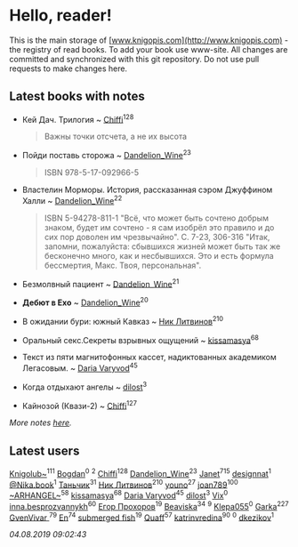 # Hello, reader!
This is the main storage of [www.knigopis.com](http://www.knigopis.com) - the registry of read books.
To add your book use www-site. All changes are committed and synchronized with this git repository.
Do not use pull requests to make changes here.


## Latest books with notes
* Кей Дач. Трилогия ~ [Chiffi](users/105/105831994080785626680-google)<sup>128</sup>
    > Важны точки отсчета,  а не их высота

* Пойди поставь сторожа ~ [Dandelion_Wine](users/586/58602788-vkontakte)<sup>23</sup>
    > ISBN 978-5-17-092966-5

* Властелин Морморы. История, рассказанная сэром Джуффином Халли ~ [Dandelion_Wine](users/586/58602788-vkontakte)<sup>22</sup>
    > ISBN 5-94278-811-1
    > "Всё, что может быть сочтено добрым знаком, будет им сочтено - я сам изобрёл это правило и до сих пор доволен им чрезвычайно".
    > С. 7-23, 306-316
    > "Итак, запомни, пожалуйста: сбывшихся жизней может быть так же бесконечно много, как и несбывшихся. Это и есть формула бессмертия, Макс. Твоя, персональная".

* Безмолвный пациент ~ [Dandelion_Wine](users/586/58602788-vkontakte)<sup>21</sup>

* ****Дебют в Ехо**** ~ [Dandelion_Wine](users/586/58602788-vkontakte)<sup>20</sup>

* В ожидании бури: южный Кавказ ~ [Ник Литвинов](users/241/241974816-vkontakte)<sup>210</sup>

* Оральный секс.Секреты взрывных ощущений ~ [kissamasya](users/684/68439978-vkontakte)<sup>68</sup>

* Текст из пяти магнитофонных кассет, надиктованных академиком Легасовым. ~ [Daria Varyvod](users/829/829893410524253-facebook)<sup>45</sup>

* Когда отдыхают ангелы ~ [dilost](users/102/10206471247373307-facebook)<sup>3</sup>

* Кайнозой (Квази-2) ~ [Chiffi](users/105/105831994080785626680-google)<sup>127</sup>


_More notes [here](latest_books_with_notes.md)._


## Latest users
[Knigolub~](users/111/111878597279669641685-google)<sup>111</sup> 
[Bogdan](users/100/100001618474012-facebook)<sup>0</sup> 
[](users/113/113385419764153208171-google)<sup>2</sup> 
[Chiffi](users/105/105831994080785626680-google)<sup>128</sup> 
[Dandelion_Wine](users/586/58602788-vkontakte)<sup>23</sup> 
[Janet](users/108/108113656204404967440-google)<sup>715</sup> 
[designnat](users/514/5143815-vkontakte)<sup>1</sup> 
[@Nika.book](users/101/101397067906124622805-google)<sup>1</sup> 
[Таньчик](users/209/2096581563762610-facebook)<sup>31</sup> 
[Ник Литвинов](users/241/241974816-vkontakte)<sup>210</sup> 
[youno](users/302/302928912-vkontakte)<sup>27</sup> 
[joan789](users/240/2401650-vkontakte)<sup>100</sup> 
[~ARHANGEL~](users/642/64251996-vkontakte)<sup>58</sup> 
[kissamasya](users/684/68439978-vkontakte)<sup>68</sup> 
[Daria Varyvod](users/829/829893410524253-facebook)<sup>45</sup> 
[dilost](users/102/10206471247373307-facebook)<sup>3</sup> 
[Vix](users/109/109445053149434997046-google)<sup>0</sup> 
[inna.besprozvannykh](users/733/73323849-yandex)<sup>60</sup> 
[Егор Прохоров](users/481/481937529-vkontakte)<sup>19</sup> 
[Beaviska](users/102/10202544960024508-facebook)<sup>34</sup> 
[](users/110/110931306939441771638-google)<sup>9</sup> 
[Klepa055](users/110/110874063852183520490-google)<sup>0</sup> 
[Garka](users/115/115753719718250012620-google)<sup>227</sup> 
[GvenVivar ](users/158/158266434925901-facebook)<sup>79</sup> 
[En](users/333/333646551-vkontakte)<sup>74</sup> 
[submerged fish](users/471/471364154-yandex)<sup>19</sup> 
[Quaff](users/122/12267158-vkontakte)<sup>57</sup> 
[katrinvredina](users/233/2336755-vkontakte)<sup>90</sup> 
[](users/113/113895218432924460489-google)<sup>0</sup> 
[dkezikov](users/665/665843812-yandex)<sup>1</sup> 


_04.08.2019 09:02:43_
